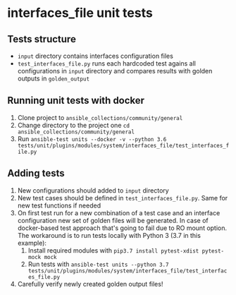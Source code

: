 # interfaces_file unit tests

## Tests structure

- `input` directory contains interfaces configuration files
- `test_interfaces_file.py` runs each hardcoded test agains all configurations in `input` directory and compares results with golden outputs in `golden_output`

## Running unit tests with docker

1. Clone project to `ansible_collections/community/general`
2. Change directory to the project one `cd ansible_collections/community/general`
3. Run `ansible-test units --docker -v --python 3.6 tests/unit/plugins/modules/system/interfaces_file/test_interfaces_file.py`

## Adding tests

1. New configurations should added to `input` directory
2. New test cases should be defined in `test_interfaces_file.py`. Same for new test functions if needed
3. On first test run for a new combination of a test case and an interface configuration new set of golden files will be generated. In case of docker-based test approach that's going to fail due to RO mount option. The workaround is to run tests locally with Python 3 (3.7 in this example):
    1. Install required modules with `pip3.7 install pytest-xdist pytest-mock mock`
    3. Run tests with `ansible-test units --python 3.7 tests/unit/plugins/modules/system/interfaces_file/test_interfaces_file.py`
4. Carefully verify newly created golden output files!
